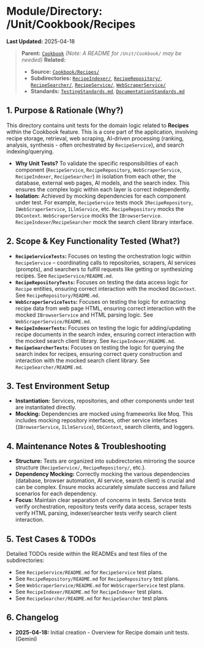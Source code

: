 # Module/Directory: /Unit/Cookbook/Recipes

**Last Updated:** 2025-04-18

> **Parent:** [`Cookbook`](../README.md)
> *(Note: A README for `/Unit/Cookbook/` may be needed)*
> **Related:**
> * **Source:** [`Cookbook/Recipes/`](../../../../api-server/Cookbook/Recipes/)
> * **Subdirectories:** [`RecipeIndexer/`](RecipeIndexer/README.md), [`RecipeRepository/`](RecipeRepository/README.md), [`RecipeSearcher/`](RecipeSearcher/README.md), [`RecipeService/`](RecipeService/README.md), [`WebScraperService/`](WebScraperService/README.md)
> * **Standards:** [`TestingStandards.md`](../../../../Docs/Standards/TestingStandards.md), [`DocumentationStandards.md`](../../../../Docs/Development/DocumentationStandards.md)

## 1. Purpose & Rationale (Why?)

This directory contains unit tests for the domain logic related to **Recipes** within the Cookbook feature. This is a core part of the application, involving recipe storage, retrieval, web scraping, AI-driven processing (ranking, analysis, synthesis - often orchestrated by `RecipeService`), and search indexing/querying.

* **Why Unit Tests?** To validate the specific responsibilities of each component (`RecipeService`, `RecipeRepository`, `WebScraperService`, `RecipeIndexer`, `RecipeSearcher`) in isolation from each other, the database, external web pages, AI models, and the search index. This ensures the complex logic within each layer is correct independently.
* **Isolation:** Achieved by mocking dependencies for each component under test. For example, `RecipeService` tests mock `IRecipeRepository`, `IWebScraperService`, `ILlmService`, etc. `RecipeRepository` mocks the `DbContext`. `WebScraperService` mocks the `IBrowserService`. `RecipeIndexer`/`RecipeSearcher` mock the search client library interface.

## 2. Scope & Key Functionality Tested (What?)

* **`RecipeServiceTests`:** Focuses on testing the orchestration logic within `RecipeService` – coordinating calls to repositories, scrapers, AI services (prompts), and searchers to fulfill requests like getting or synthesizing recipes. See `RecipeService/README.md`.
* **`RecipeRepositoryTests`:** Focuses on testing the data access logic for `Recipe` entities, ensuring correct interaction with the mocked `DbContext`. See `RecipeRepository/README.md`.
* **`WebScraperServiceTests`:** Focuses on testing the logic for extracting recipe data from web page HTML, ensuring correct interaction with the mocked `IBrowserService` and HTML parsing logic. See `WebScraperService/README.md`.
* **`RecipeIndexerTests`:** Focuses on testing the logic for adding/updating recipe documents in the search index, ensuring correct interaction with the mocked search client library. See `RecipeIndexer/README.md`.
* **`RecipeSearcherTests`:** Focuses on testing the logic for querying the search index for recipes, ensuring correct query construction and interaction with the mocked search client library. See `RecipeSearcher/README.md`.

## 3. Test Environment Setup

* **Instantiation:** Services, repositories, and other components under test are instantiated directly.
* **Mocking:** Dependencies are mocked using frameworks like Moq. This includes mocking repository interfaces, other service interfaces (`IBrowserService`, `ILlmService`), `DbContext`, search clients, and loggers.

## 4. Maintenance Notes & Troubleshooting

* **Structure:** Tests are organized into subdirectories mirroring the source structure (`RecipeService/`, `RecipeRepository/`, etc.).
* **Dependency Mocking:** Correctly mocking the various dependencies (database, browser automation, AI service, search client) is crucial and can be complex. Ensure mocks accurately simulate success and failure scenarios for each dependency.
* **Focus:** Maintain clear separation of concerns in tests. Service tests verify orchestration, repository tests verify data access, scraper tests verify HTML parsing, indexer/searcher tests verify search client interaction.

## 5. Test Cases & TODOs

Detailed TODOs reside within the READMEs and test files of the subdirectories:

* See `RecipeService/README.md` for `RecipeService` test plans.
* See `RecipeRepository/README.md` for `RecipeRepository` test plans.
* See `WebScraperService/README.md` for `WebScraperService` test plans.
* See `RecipeIndexer/README.md` for `RecipeIndexer` test plans.
* See `RecipeSearcher/README.md` for `RecipeSearcher` test plans.

## 6. Changelog

* **2025-04-18:** Initial creation - Overview for Recipe domain unit tests. (Gemini)

